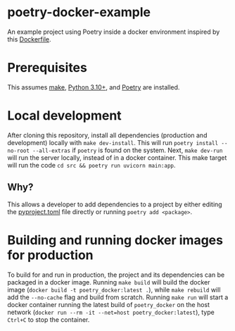 # poetry-docker-example
An example project using Poetry inside a docker environment inspired by this
[Dockerfile](https://github.com/wemake-services/wemake-django-template/blob/fd6c4105e99c97313905235f5d46a30e624d1375/%7B%7Bcookiecutter.project_name%7D%7D/docker/django/Dockerfile).

# Prerequisites

This assumes [make](https://www.gnu.org/software/make/), [Python
3.10+](https://www.python.org/downloads/), and [Poetry](https://python-poetry.org/docs) are
installed.


# Local development

After cloning this repository, install all dependencies (production and development) locally with
`make dev-install`. This will run `poetry install --no-root --all-extras` if `poetry` is found on
the system. Next, `make dev-run` will run the server locally, instead of in a docker container. This
make target will run the code `cd src && poetry run uvicorn main:app`.

## Why?

This allows a developer to add dependencies to a project by either editing the
[pyproject.toml](./pyproject.toml) file directly or running `poetry add <package>`.

# Building and running docker images for production

To build for and run in production, the project and its dependencies can be packaged in a docker
image. Running `make build` will build the docker image (`docker build -t poetry_docker:latest .`),
while `make rebuild` will add the `--no-cache` flag and build from scratch. Running `make run` will
start a docker container running the latest build of `poetry_docker` on the host network (`docker
run --rm -it --net=host poetry_docker:latest`), type `Ctrl+C` to stop the container.
